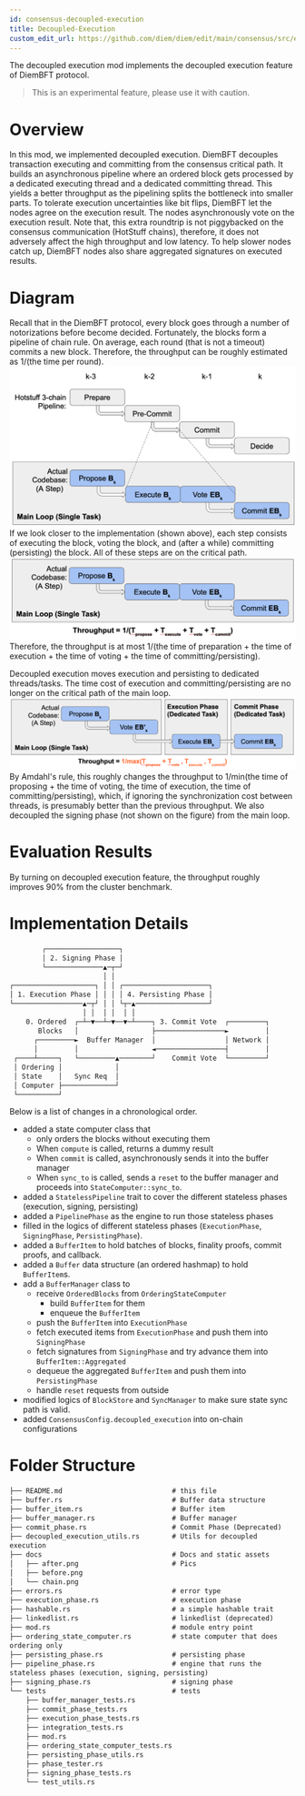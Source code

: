 ```yaml
---
id: consensus-decoupled-execution
title: Decoupled-Execution
custom_edit_url: https://github.com/diem/diem/edit/main/consensus/src/experimental/README.md
---
```


The decoupled execution mod implements the decoupled execution feature of DiemBFT protocol.

> This is an experimental feature, please use it with caution.    

# Overview

In this mod, we implemented decoupled execution. DiemBFT decouples transaction executing and committing from the consensus critical path. It builds an asynchronous pipeline where an ordered block gets processed by a dedicated
executing thread and a dedicated committing thread. This yields a better throughput as the pipelining
splits the bottleneck into smaller parts. To tolerate execution uncertainties like bit flips, DiemBFT let the
nodes agree on the execution result. The nodes asynchronously vote on the execution result. Note that, this
extra roundtrip is not piggybacked on the consensus communication (HotStuff chains), therefore, it does not
adversely affect the high throughput and low latency. To help slower nodes catch up, DiemBFT nodes also
share aggregated signatures on executed results.

# Diagram

Recall that in the DiemBFT protocol, every block goes through a number of notorizations before become decided.
Fortunately, the blocks form a pipeline of chain rule. 
On average, each round (that is not a timeout) commits a new block.
Therefore, the throughput can be roughly estimated as 1/(the time per round). 
![Chain rule in DiemBFT](docs/chain.png)
If we look closer to the implementation (shown above), each step consists of executing the block, voting the block, 
and (after a while) committing (persisting) the block. All of these steps are on the critical path.
![Chain rule in DiemBFT](docs/before.png)
Therefore, the throughput is at most 1/(the time of preparation + the time of execution + the time of voting + the time of committing/persisting).

Decoupled execution moves execution and persisting to dedicated threads/tasks. The time cost of execution and committing/persisting
are no longer on the critical path of the main loop.
![Chain rule in DiemBFT](docs/after.png)
By Amdahl's rule, this roughly changes the throughput to 
1/min(the time of proposing + the time of voting, the time of execution, the time of committing/persisting),
which, if ignoring the synchronization cost between threads, is presumably better than the previous throughput.
We also decoupled the signing phase (not shown on the figure) from the main loop.

# Evaluation Results

By turning on decoupled execution feature, the throughput roughly improves 90% from the cluster benchmark.

# Implementation Details

    
            ┌──────────────────┐
            │ 2. Signing Phase │
            └──────────────▲─┬─┘
                           │ │
    ┌────────────────────┐ │ │ ┌─────────────────────┐
    │ 1. Execution Phase │ │ │ │ 4. Persisting Phase │
    └─────────────────▲─┬┘ │ │ └┬─▲──────────────────┘
                      │ │  │ │  │ │
        0. Ordered  ┌─┴─▼──┴─▼──▼─┴────┐ 3. Commit Vote  ┌─────────┐
           Blocks   │                  ├─────────────────►         │
          ┌─────────►  Buffer Manager  │                 │ Network │
          │         │                  ◄─────────────────┤         │
     ┌────┴─────┐   └─────────▲────────┘    Commit Vote  └─────────┘
     │ Ordering │             │
     │ State    │   Sync Req  │
     │ Computer ├─────────────┘
     └──────────┘


Below is a list of changes in a chronological order.
+ added a state computer class that
  + only orders the blocks without executing them
  + When `compute` is called, returns a dummy result
  + When `commit` is called, asynchronously sends it into the buffer manager
  + When `sync_to` is called, sends a `reset` to the buffer manager and proceeds into `StateComputer::sync_to`.
+ added a `StatelessPipeline` trait to cover the different stateless phases (execution, signing, persisting)
+ added a `PipelinePhase` as the engine to run those stateless phases
+ filled in the logics of different stateless phases (`ExecutionPhase`, `SigningPhase`, `PersistingPhase`).
+ added a `BufferItem` to hold batches of blocks, finality proofs, commit proofs, and callback.
+ added a `Buffer` data structure (an ordered hashmap) to hold `BufferItem`s.
+ add a `BufferManager` class to
  + receive `OrderedBlocks` from `OrderingStateComputer`
    + build `BufferItem` for them
    + enqueue the `BufferItem`
  + push the `BufferItem` into `ExecutionPhase`
  + fetch executed items from `ExecutionPhase` and push them into `SigningPhase`
  + fetch signatures from `SigningPhase` and try advance them into `BufferItem::Aggregated`
  + dequeue the aggregated `BufferItem` and push them into `PersistingPhase`
  + handle `reset` requests from outside
+ modified logics of `BlockStore` and `SyncManager` to make sure state sync path is valid.
+ added `ConsensusConfig.decoupled_execution` into on-chain configurations

# Folder Structure

    ├── README.md                           # this file
    ├── buffer.rs                           # Buffer data structure
    ├── buffer_item.rs                      # Buffer item
    ├── buffer_manager.rs                   # Buffer manager
    ├── commit_phase.rs                     # Commit Phase (Deprecated)
    ├── decoupled_execution_utils.rs        # Utils for decoupled execution
    ├── docs                                # Docs and static assets
    │   ├── after.png                       # Pics
    │   ├── before.png
    │   └── chain.png
    ├── errors.rs                           # error type
    ├── execution_phase.rs                  # execution phase
    ├── hashable.rs                         # a simple hashable trait
    ├── linkedlist.rs                       # linkedlist (deprecated)
    ├── mod.rs                              # module entry point
    ├── ordering_state_computer.rs          # state computer that does ordering only 
    ├── persisting_phase.rs                 # persisting phase
    ├── pipeline_phase.rs                   # engine that runs the stateless phases (execution, signing, persisting)
    ├── signing_phase.rs                    # signing phase
    └── tests                               # tests
        ├── buffer_manager_tests.rs         
        ├── commit_phase_tests.rs
        ├── execution_phase_tests.rs
        ├── integration_tests.rs
        ├── mod.rs
        ├── ordering_state_computer_tests.rs
        ├── persisting_phase_utils.rs
        ├── phase_tester.rs
        ├── signing_phase_tests.rs
        └── test_utils.rs

